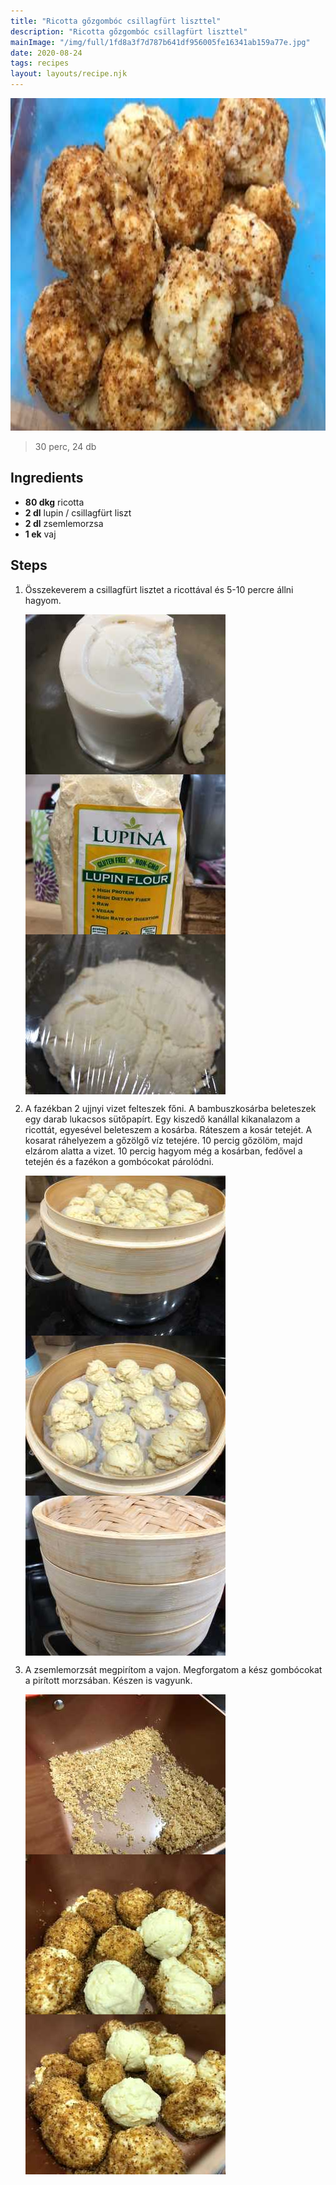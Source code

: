 ```yaml
---
title: "Ricotta gőzgombóc csillagfürt liszttel"
description: "Ricotta gőzgombóc csillagfürt liszttel"
mainImage: "/img/full/1fd8a3f7d787b641df956005fe16341ab159a77e.jpg"
date: 2020-08-24
tags: recipes
layout: layouts/recipe.njk
---
```

                            
<p align="center"><a href="https://cookpad.com/hu/receptek/13436854-ricotta-gozgomboc-csillagfurt-liszttel" rel="Recipe source page"><img width="751" height="532" src="/img/full/1fd8a3f7d787b641df956005fe16341ab159a77e.jpg"/></a></p>

> 30 perc, 24 db 

## Ingredients
* **80 dkg** ricotta
* **2 dl** lupin / csillagfürt liszt
* **2 dl** zsemlemorzsa
* **1 ek** vaj

## Steps

1. Összekeverem a csillagfürt lisztet a ricottával és 5-10 percre állni hagyom.
 
    <p><img width="320" height="256" align="left" src="/img/full/20a621e3f3b82fda78cbfdf40267dd2288f745c4.jpg"/></p><p><img width="320" height="256" align="left" src="/img/full/8e598edbbac350656c920d728feac0ef4131d58b.jpg"/></p><p><img width="320" height="256" align="left" src="/img/full/ea4b11f7cd230ced92239d0a018ce3d5b2852afd.jpg"/></p><div style="clear: both"/>

2. A fazékban 2 ujjnyi vizet felteszek főni. A bambuszkosárba beleteszek egy darab lukacsos sütőpapírt. Egy kiszedő kanállal kikanalazom a ricottát, egyesével beleteszem a kosárba. Ráteszem a kosár tetejét. A kosarat ráhelyezem a gőzölgő víz tetejére. 10 percig gőzölöm, majd elzárom alatta a vizet. 10 percig hagyom még a kosárban, fedővel a tetején és a fazékon a gombócokat párolódni.
 
    <p><img width="320" height="256" align="left" src="/img/full/54d41bf81552abd47fbb3fd359bfbe36160c5f85.jpg"/></p><p><img width="320" height="256" align="left" src="/img/full/ba44a20d4e6bb548668ffcedbd44c5de2e632721.jpg"/></p><p><img width="320" height="256" align="left" src="/img/full/048f4db991e1c0ec9ebf52b945f664646570ce0a.jpg"/></p><div style="clear: both"/>

3. A zsemlemorzsát megpirítom a vajon. Megforgatom a kész gombócokat a pirított morzsában. Készen is vagyunk.
 
    <p><img width="320" height="256" align="left" src="/img/full/5caf4daa097b9db1faa86d1fe4be13dd71bbe2c5.jpg"/></p><p><img width="320" height="256" align="left" src="/img/full/a1f37c36b92decc904aab3b4fd9aca1a5dd3a49e.jpg"/></p><p><img width="320" height="256" align="left" src="/img/full/c94a04e82850c7a3eb19ba4ee32d5e9d5f5d29b8.jpg"/></p><div style="clear: both"/>

